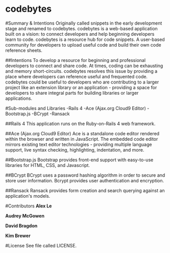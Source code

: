 codebytes
========

#Summary & Intentions
Originally called snippets in the early development stage and renamed to codebytes. codebytes is a web-based application built on a vision: to connect developers and help beginning developers learn to code. codebytes is a resource hub for code snippets. A user-based community for developers to upload useful code and build their own code reference sheets.

##Intentions
To develop a resource for beginning and professional developers to connect and share code. At times, coding can be exhausting and memory short-circuits. codebytes resolves this issue by providing a place where developers can reference useful and frequented code. codebytes could be useful to developers who are contributing to a larger project like an extension library or an application - providing a space for developers to share integral parts for building libraries or larger applications.

#Sub-modules and Libraries
-Rails 4
-Ace (Ajax.org Cloud9 Editor)
-Bootstrap.js
-BCrypt
-Ransack

##Rails 4
This application runs on the Ruby-on-Rails 4 web framework.

##Ace (Ajax.org Cloud9 Editor)
Ace is a standalone code editor rendered within the browser and written in JavaScript. The embedded code editor mirrors existing text editor technologies - providing multiple language support, live syntax checking, highlighting, indentation, and more.

##Bootstrap.js
Bootstrap provides front-end support with easy-to-use libraries for HTML, CSS, and Javascript.

##BCrypt
BCrypt uses a password hashing algorithm in order to secure and store user information. Bcrypt provides user authentication and encryption.

##Ransack
Ransack provides form creation and search querying against an application's models.

#Contributors
**Alex Le**

**Audrey McGowen**

**David Bragdon**

**Kim Brewer**

#License
See file called LICENSE.








